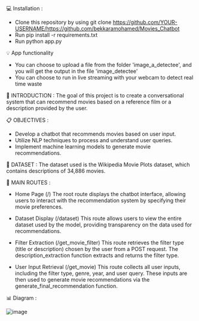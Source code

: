 💻 Installation :
* Clone this repository by using git clone https://github.com/YOUR-USERNAME/https://github.com/bekkaramohamed/Movies_Chatbot
* Run pip install -r requirements.txt
* Run python app.py

💡 App functionality
* You can choose to upload a file from the folder 'image_a_detectee', and you will get the output in the file 'image_detectee'
* You can choose to run in live streaming with your webcam to detect real time waste

🎯 INTRODUCTION : 
The goal of this project is to create a conversational system that can recommend movies based on a reference film or a description provided by the user.

📋 OBJECTIVES : 

- Develop a chatbot that recommends movies based on user input.
- Utilize NLP techniques to process and understand user queries.
- Implement machine learning models to generate movie recommendations.

📂 DATASET : 
The dataset used is the Wikipedia Movie Plots dataset, which contains descriptions of 34,886 movies.

🚪 MAIN ROUTES : 

* Home Page (/)
The root route displays the chatbot interface, allowing users to interact with the recommendation system by specifying their movie preferences.

* Dataset Display (/dataset)
This route allows users to view the entire dataset used by the model, providing transparency on the data used for recommendations.

* Filter Extraction (/get_movie_filter)
This route retrieves the filter type (title or description) chosen by the user from a POST request. The description_extraction function extracts and returns the filter type.

* User Input Retrieval (/get_movie)
This route collects all user inputs, including the filter type, genre, year, and user query. These inputs are then used to generate movie recommendations via the generate_final_recommendation function.

📊 Diagram : 

![image](https://github.com/bekkaramohamed/Movies_Chatbot/assets/62758785/15c5df41-ba4c-4a33-ace4-05a88038fcd4)




